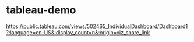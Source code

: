 # tableau-demo
https://public.tableau.com/views/502465_IndividualDashboard/Dashboard1?:language=en-US&:display_count=n&:origin=viz_share_link
